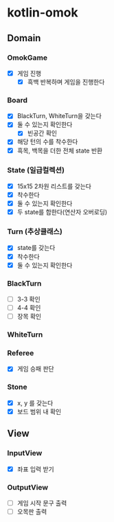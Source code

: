 # kotlin-omok

## Domain

### OmokGame

- [x] 게임 진행
    - [x] 흑백 반복하며 게임을 진행한다 

### Board

- [x] BlackTurn, WhiteTurn을 갖는다
- [x] 둘 수 있는지 확인한다
    - [x] 빈공간 확인
- [x] 해당 턴의 수를 착수한다
- [x] 흑목, 백목을 더한 전체 state 반환

### State (일급컬렉션)

- [x] 15x15 2차원 리스트를 갖는다
- [x] 착수한다
- [x] 둘 수 있는지 확인한다
- [x] 두 state를 합한다(연산자 오버로딩)

### Turn (추상클래스)

- [x] state를 갖는다
- [x] 착수한다
- [x] 둘 수 있는지 확인한다

### BlackTurn

- [ ] 3-3 확인
- [ ] 4-4 확인
- [ ] 장목 확인

### WhiteTurn

### Referee

- [x] 게임 승패 판단

### Stone

- [x] x, y 를 갖는다
- [x] 보드 범위 내 확인

## View

### InputView

- [x] 좌표 입력 받기

### OutputView

- [ ] 게임 시작 문구 출력
- [ ] 오목판 출력

